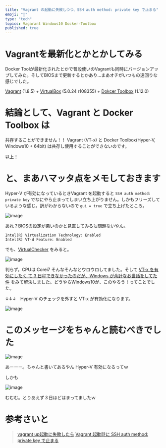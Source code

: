 ```yaml
---
title: "Vagrant の起動に失敗しつつ、SSH auth method: private key で止まる"
emoji: "📝"
type: "tech"
topics: Vagarant Windows10 Docker-Toolbox
published: true
---
```


# Vagrantを最新化とかとかしてみる
Docker Toolが最新化されたとかで普段使いのVagrantも同時にバージョンアップしてみた。そしてBIOSまで更新するとかあり…まあオチがいつもの遠回りな感じでした。

[Vagrant](https://www.vagrantup.com/) (1.8.5) + [VirtualBox](https://www.virtualbox.org/) (5.0.24 r108355) + [Dokcer Toolbox](https://www.docker.com/products/docker-toolbox) (1.12.0)

# 結論として、Vagrant と Docker Toolbox は
共存することができません！！
Vagrant (VT-x) と Docker Toolbox(Hyper-V, Windows10 + 64bit) は共存し使用することができないのです。

以上！

# と、まあハマッタ点をメモしておきます
Hyper-V が有効になっているときVagrant を起動すると ``SSH auth method: private key`` でなにやら止まってしまい立ち上がりません。しかもフリーズしているような感じ。訳がわからないので ``gui = true`` で立ち上げたところ。

![image](https://qiita-image-store.s3.amazonaws.com/0/44540/96dfeb0c-a25c-ce46-2807-e39c89919683.png)

あれ？BIOSの設定が悪いのかと見直してみるも問題ないやん。

```
Intel(R) Virtualization Technology: Enabled
Intel(R) VT-d Feature: Enabled
```

でも、[VirtualChecker](http://forest.watch.impress.co.jp/library/software/virtualcheck/) をみると。

![image](https://qiita-image-store.s3.amazonaws.com/0/44540/123cc9ef-9786-b833-6ad1-c5e9ec7e6697.png)

判らず。CPUは Corei7 そんなそんなとウロウロしてました。そして [VT-x を有効にしたく て 3 日程できなかったのだが、Windows が余計なお世話をしてた件](http://picworld.e-monster.jp/2016/03/28/vt-x-%E3%82%92%E6%9C%89%E5%8A%B9%E3%81%AB%E3%81%97%E3%81%9F%E3%81%8F-%E3%81%A6-3-%E6%97%A5%E7%A8%8B%E3%81%A7%E3%81%8D%E3%81%AA%E3%81%8B%E3%81%A3%E3%81%9F%E3%81%AE%E3%81%A0%E3%81%8C%E3%80%81windows/) をみて解決しました。どうやらWindows10が、このやろう！ってことでした。

↓↓↓　Hyper-V のチェックを外すと VT-x が有効化になります。

![image](https://qiita-image-store.s3.amazonaws.com/0/44540/cf24ab5d-427f-cca2-1165-49d1f8eec6fc.png)

# このメッセージをちゃんと読むべきでした
![image](https://qiita-image-store.s3.amazonaws.com/0/44540/2c44ed19-92f1-d68d-2c70-f7e61ed7d741.png)

あーーー。ちゃんと書いてあるやん Hyper-V 有効になるってｗ

しかも

![image](https://qiita-image-store.s3.amazonaws.com/0/44540/151e3adb-d7bb-46f0-5974-f4d86f457700.png)

むむむ。とりあえず３日ほどはまってましたｗ

# 参考さいと
> [vagrant up起動に失敗したら](http://qiita.com/super-hot-engineer/items/21e4456b8318db877f5b)
> [Vagrant 起動時に SSH auth method: private key で止まる](http://qiita.com/nagomu/items/67f046d3cf2a02b0efb0)


